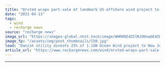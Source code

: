 ```yaml
---
title: "Orsted wraps part-sale of landmark US offshore wind project to state energy company"
date: "2021-04-13"
tags: 
  - wind
  - recharge news
source: "recharge news"
image_url: "https://images-global.nhst.tech/image/WHR0OEdZSlNJOUswbE45bFBuYmFlSEwzY2YxRU12Q2I3b3E5RzI0MTczUT0=/nhst/binary/6171137539a712a0e7aa050ad8a94a62"
image_fp: "/assets/img/post_thumbnails/150.jpg"
lead: "Danish utility divests 25% of 1.1GW Ocean Wind project to New Jersey’s Public Service Enterprise Group"
article_url: "https://www.rechargenews.com/wind/orsted-wraps-part-sale-of-landmark-us-offshore-wind-project-to-state-energy-company/2-1-994684"
---
```


---
